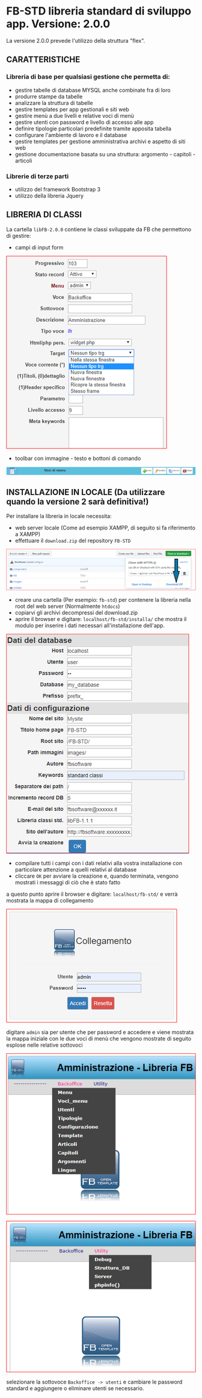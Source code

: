 # FB-STD   libreria standard di sviluppo app. Versione: 2.0.0
La versione 2.0.0 prevede l'utilizzo della struttura "flex".
## CARATTERISTICHE
### Libreria di base per qualsiasi gestione che permetta di:
- gestire tabelle di database MYSQL anche combinate fra di loro
- produrre stampe da tabelle
- analizzare la struttura di tabelle 
- gestire templates per app gestionali e siti web
- gestire menù a due livelli e relative voci di menù
- gestire utenti con password e livello di accesso alle app
- definire tipologie particolari predefinite tramite apposita tabella
- configurare l'ambiente di lavoro e il database
- gestire templates per gestione amministrativa archivi e aspetto di siti web
- gestione documentazione basata su una struttura: argomento - capitoli - articoli

### Librerie di terze parti
- utilizzo del framework Bootstrap 3
- utilizzo della libreria Jquery

## LIBRERIA DI CLASSI
La cartella `libFB-2.0.0` contiene le classi sviluppate da FB che permettono di gestire:
- campi di input form

![fields][7] 

[7]: tutorial/fields.PNG

- toolbar con immagine - testo e bottoni di comando

![toolbar][4] 

[4]: tutorial/toolbar.png


## INSTALLAZIONE IN LOCALE (Da utilizzare quando la versione 2 sarà definitiva!)
Per installare la libreria in locale necessita:
- web server locale (Come ad esempio XAMPP, di seguito si fa riferimento a XAMPP)
- effettuare il `download.zip` del repository `FB-STD` 

![download][8] 

[8]: tutorial/download.png
- creare una cartella (Per esempio: `fb-std`) per contenere la libreria nella root del web server (Normalmente `htdocs`)
- copiarvi gli archivi decompressi del download.zip
- aprire il browser e digitare: `localhost/fb-std/installa/` che mostra il modulo per inserire i dati necessari all'installazione dell'app.

![installa][9] 

[9]: tutorial/installa.PNG

- compilare tutti i campi con i dati relativi alla vostra installazione con particolare attenzione a quelli relativi al database
- cliccare `OK` per avviare la creazione e, quando terminata, vengono mostrati i messaggi di ciò che è stato fatto

a questo punto aprire il browser e digitare: `localhost/fb-std/` e verrà mostrata la mappa di collegamento

![login][3] 

[3]: tutorial/login.PNG

digitare `admin` sia per utente che per password e accedere e viene mostrata la mappa iniziale con le due voci di menù che vengono mostrate di seguito esplose nelle relative sottovoci

![menu 1][2]                                                        

[2]: tutorial/menu-1.PNG                                            

![menu 2][1] 

[1]: tutorial/menu-2.PNG

selezionare la sottovoce `Backoffice -> utenti` e cambiare le password standard e aggiungere o eliminare utenti se necessario. 
